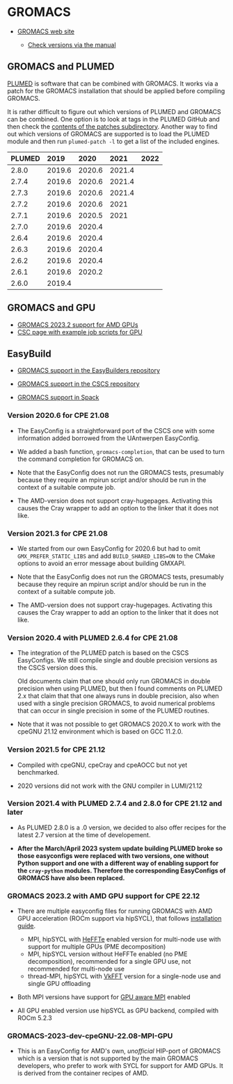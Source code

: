 # GROMACS

  * [GROMACS web site](http://www.gromacs.org/)

      * [Check versions via the manual](https://manual.gromacs.org/)


## GROMACS and PLUMED

[PLUMED](https://www.plumed.org/) is software that can be combined with GROMACS.
It works via a patch for the GROMACS installation that should be applied before
compiling GROMACS.

It is rather difficult to figure out which versions of PLUMED and GROMACS can be
combined. One option is to look at tags in the PLUMED GitHub and then check the
[contents of the patches subdirectory](https://github.com/plumed/plumed2/tree/master/patches).
Another way to find out which versions of GROMACS are supported is to load the
PLUMED module and then run ``plumed-patch -l`` to get a list of the included
engines.

| PLUMED  | 2019   | 2020   | 2021   | 2022   |
|:--------|:-------|:-------|:-------|:-------|
| 2.8.0   | 2019.6 | 2020.6 | 2021.4 |        |
| 2.7.4   | 2019.6 | 2020.6 | 2021.4 |        |
| 2.7.3   | 2019.6 | 2020.6 | 2021.4 |        |
| 2.7.2   | 2019.6 | 2020.6 | 2021   |        |
| 2.7.1   | 2019.6 | 2020.5 | 2021   |        |
| 2.7.0   | 2019.6 | 2020.4 |        |        |
| 2.6.4   | 2019.6 | 2020.4 |        |        |
| 2.6.3   | 2019.6 | 2020.4 |        |        |
| 2.6.2   | 2019.6 | 2020.4 |        |        |
| 2.6.1   | 2019.6 | 2020.2 |        |        |
| 2.6.0   | 2019.4 |        |        |        |

## GROMACS and GPU

  * [GROMACS 2023.2 support for AMD GPUs](https://manual.gromacs.org/2023.2/install-guide/index.html#sycl-gpu-acceleration-for-amd-gpus)
  * [CSC page with example job scripts for GPU](https://docs.csc.fi/apps/gromacs/#example-batch-script-for-lumi-full-gpu-node)

## EasyBuild

  * [GROMACS support in the EasyBuilders repository](https://github.com/easybuilders/easybuild-easyconfigs/tree/main/easybuild/easyconfigs/g/GROMACS)

  * [GROMACS support in the CSCS repository](https://github.com/eth-cscs/production/tree/master/easybuild/easyconfigs/g/GROMACS)

  * [GROMACS support in Spack](https://github.com/spack/spack/tree/develop/var/spack/repos/builtin/packages/gromacs)


### Version 2020.6 for CPE 21.08

  * The EasyConfig is a straightforward port of the CSCS one with some information
    added borrowed from the UAntwerpen EasyConfig.

  * We added a bash function, ``gromacs-completion``, that can be used to turn the
    command completion for GROMACS on.

  * Note that the EasyConfig does not run the GROMACS tests, presumably because they
    require an mpirun script and/or should be run in the context of a suitable compute
    job.

  * The AMD-version does not support cray-hugepages. Activating this causes the Cray
    wrapper to add an option to the linker that it does not like.


### Version 2021.3 for CPE 21.08

  * We started from our own EasyConfig for 2020.6 but had to omit ``GMX_PREFER_STATIC_LIBS``
    and add ``BUILD_SHARED_LIBS=ON`` to the CMake options to avoid an error message about
    building GMXAPI.

  * Note that the EasyConfig does not run the GROMACS tests, presumably because they
    require an mpirun script and/or should be run in the context of a suitable compute
    job.

  * The AMD-version does not support cray-hugepages. Activating this causes the Cray
    wrapper to add an option to the linker that it does not like.


### Version 2020.4 with PLUMED 2.6.4 for CPE 21.08

  * The integration of the PLUMED patch is based on the CSCS EasyConfigs. We still
    compile single and double precision versions as the CSCS version does this.

    Old documents claim that one should only run GROMACS in double precision when
    using PLUMED, but then I found comments on PLUMED 2.x that claim that that one
    always runs in double precision, also when used with a single precision GROMACS,
    to avoid numerical problems that can occur in single precision in some of the
    PLUMED routines.
    
  * Note that it was not possible to get GROMACS 2020.X to work with the cpeGNU 21.12 
    environment which is based on GCC 11.2.0.


### Version 2021.5 for CPE 21.12

  * Compiled with cpeGNU, cpeCray and cpeAOCC but not yet benchmarked.
  
  * 2020 versions did not work with the GNU compiler in LUMI/21.12
  

### Version 2021.4 with PLUMED 2.7.4 and 2.8.0 for CPE 21.12 and later

  * As PLUMED 2.8.0 is a .0 version, we decided to also offer recipes for the latest
    2.7 version at the time of developement.
    
  * **After the March/April 2023 system update building PLUMED broke so those easyconfigs
    were replaced with two versions, one without Python support and one with a different way
    of enabling support for the `cray-python` modules. Therefore the corresponding 
    EasyConfigs of GROMACS have also been replaced.**

### GROMACS 2023.2 with AMD GPU support for CPE 22.12

  * There are multiple easyconfig files for running GROMACS with AMD GPU acceleration (ROCm support via hipSYCL), that follows [installation guide](https://manual.gromacs.org/2023.2/install-guide/index.html#sycl-gpu-acceleration-for-amd-gpus).

    * MPI, hipSYCL with [HeFFTe](https://manual.gromacs.org/2023.2/install-guide/index.html#using-heffte) enabled version for multi-node use with support for multiple GPUs (PME decomposition)
    * MPI, hipSYCL version without HeFFTe enabled (no PME decomposition), recommended for a single GPU use, not recommended for multi-node use
    * thread-MPI, hipSYCL with [VkFFT](https://manual.gromacs.org/2023.2/install-guide/index.html#using-vkfft) version for a single-node use and single GPU offloading
 
  * Both MPI versions have support for [GPU aware MPI](https://manual.gromacs.org/2023.2/install-guide/index.html#gpu-aware-mpi-support) enabled 
  * All GPU enabled version use hipSYCL as GPU backend, compiled with ROCm 5.2.3

### GROMACS-2023-dev-cpeGNU-22.08-MPI-GPU

  * This is an EasyConfig for AMD's own, _unofficial_ HIP-port of GROMACS which is a version
    that is not supported by the main GROMACS developers, who prefer to work with
    SYCL for support for AMD GPUs. It is derived from the container recipes of AMD.


